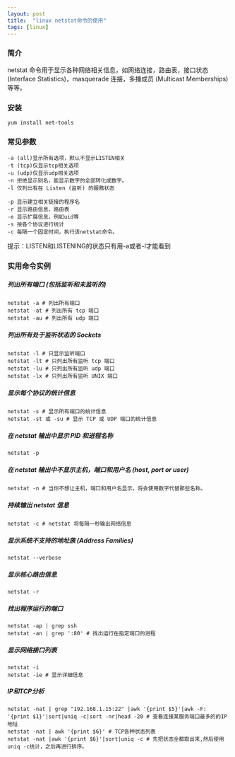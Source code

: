 ```yaml
---
layout: post
title:  "linux netstat命令的使用"
tags: [linux]
---
```

### 简介
netstat 命令用于显示各种网络相关信息，如网络连接，路由表，接口状态 (Interface Statistics)，masquerade 连接，多播成员 (Multicast Memberships) 等等。
<!--excerpt-->
### 安装
```shell
yum install net-tools
```
### 常见参数
```shell
-a (all)显示所有选项，默认不显示LISTEN相关
-t (tcp)仅显示tcp相关选项
-u (udp)仅显示udp相关选项
-n 拒绝显示别名，能显示数字的全部转化成数字。
-l 仅列出有在 Listen (监听) 的服務状态

-p 显示建立相关链接的程序名
-r 显示路由信息，路由表
-e 显示扩展信息，例如uid等
-s 按各个协议进行统计
-c 每隔一个固定时间，执行该netstat命令。
```
提示：LISTEN和LISTENING的状态只有用-a或者-l才能看到
### 实用命令实例
##### 列出所有端口 (包括监听和未监听的)
```shell
netstat -a # 列出所有端口
netstat -at # 列出所有 tcp 端口
netstat -au # 列出所有 udp 端口
```
##### 列出所有处于监听状态的 Sockets
```shell
netstat -l # 只显示监听端口
netstat -lt # 只列出所有监听 tcp 端口
netstat -lu # 只列出所有监听 udp 端口
netstat -lx # 只列出所有监听 UNIX 端口
```
##### 显示每个协议的统计信息
```shell
netstat -s # 显示所有端口的统计信息
netstat -st 或 -su # 显示 TCP 或 UDP 端口的统计信息 
```
##### 在 netstat 输出中显示 PID 和进程名称
```shell
netstat -p
```
##### 在 netstat 输出中不显示主机，端口和用户名 (host, port or user)
```shell
netstat -n # 当你不想让主机，端口和用户名显示。将会使用数字代替那些名称。
```
##### 持续输出 netstat 信息
```shell
netstat -c # netstat 将每隔一秒输出网络信息
```
##### 显示系统不支持的地址族 (Address Families)
```shell
netstat --verbose
```
##### 显示核心路由信息
```shell
netstat -r
```
##### 找出程序运行的端口
```shell
netstat -ap | grep ssh
netstat -an | grep ':80' # 找出运行在指定端口的进程
```
##### 显示网络接口列表
```shell
netstat -i
netstat -ie # 显示详细信息
```
##### IP和TCP分析
```shell
netstat -nat | grep "192.168.1.15:22" |awk '{print $5}'|awk -F: '{print $1}'|sort|uniq -c|sort -nr|head -20 # 查看连接某服务端口最多的的IP地址
netstat -nat | awk '{print $6}' # TCP各种状态列表
netstat -nat |awk '{print $6}'|sort|uniq -c # 先把状态全都取出来,然后使用uniq -c统计，之后再进行排序。
```
